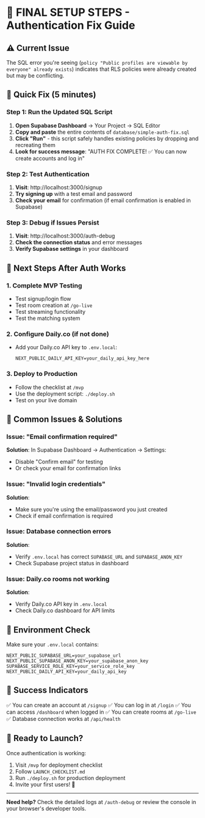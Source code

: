 # 🎯 FINAL SETUP STEPS - Authentication Fix Guide

## ⚠️ Current Issue

The SQL error you're seeing (`policy "Public profiles are viewable by everyone" already exists`) indicates that RLS policies were already created but may be conflicting.

## 🔧 Quick Fix (5 minutes)

### Step 1: Run the Updated SQL Script

1. **Open Supabase Dashboard** → Your Project → SQL Editor
2. **Copy and paste** the entire contents of `database/simple-auth-fix.sql`
3. **Click "Run"** - this script safely handles existing policies by dropping and recreating them
4. **Look for success message**: "AUTH FIX COMPLETE! ✅ You can now create accounts and log in"

### Step 2: Test Authentication

1. **Visit**: http://localhost:3000/signup
2. **Try signing up** with a test email and password
3. **Check your email** for confirmation (if email confirmation is enabled in Supabase)

### Step 3: Debug if Issues Persist

1. **Visit**: http://localhost:3000/auth-debug
2. **Check the connection status** and error messages
3. **Verify Supabase settings** in your dashboard

## 🎯 Next Steps After Auth Works

### 1. Complete MVP Testing

- Test signup/login flow
- Test room creation at `/go-live`
- Test streaming functionality
- Test the matching system

### 2. Configure Daily.co (if not done)

- Add your Daily.co API key to `.env.local`:
  ```
  NEXT_PUBLIC_DAILY_API_KEY=your_daily_api_key_here
  ```

### 3. Deploy to Production

- Follow the checklist at `/mvp`
- Use the deployment script: `./deploy.sh`
- Test on your live domain

## 🐛 Common Issues & Solutions

### Issue: "Email confirmation required"

**Solution**: In Supabase Dashboard → Authentication → Settings:

- Disable "Confirm email" for testing
- Or check your email for confirmation links

### Issue: "Invalid login credentials"

**Solution**:

- Make sure you're using the email/password you just created
- Check if email confirmation is required

### Issue: Database connection errors

**Solution**:

- Verify `.env.local` has correct `SUPABASE_URL` and `SUPABASE_ANON_KEY`
- Check Supabase project status in dashboard

### Issue: Daily.co rooms not working

**Solution**:

- Verify Daily.co API key in `.env.local`
- Check Daily.co dashboard for API limits

## 📝 Environment Check

Make sure your `.env.local` contains:

```env
NEXT_PUBLIC_SUPABASE_URL=your_supabase_url
NEXT_PUBLIC_SUPABASE_ANON_KEY=your_supabase_anon_key
SUPABASE_SERVICE_ROLE_KEY=your_service_role_key
NEXT_PUBLIC_DAILY_API_KEY=your_daily_api_key
```

## 🎉 Success Indicators

✅ You can create an account at `/signup`
✅ You can log in at `/login`
✅ You can access `/dashboard` when logged in
✅ You can create rooms at `/go-live`
✅ Database connection works at `/api/health`

## 🚀 Ready to Launch?

Once authentication is working:

1. Visit `/mvp` for deployment checklist
2. Follow `LAUNCH_CHECKLIST.md`
3. Run `./deploy.sh` for production deployment
4. Invite your first users! 🎵

---

**Need help?** Check the detailed logs at `/auth-debug` or review the console in your browser's developer tools.
